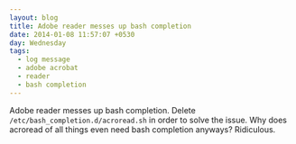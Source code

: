 ```yaml
---
layout: blog
title: Adobe reader messes up bash completion
date: 2014-01-08 11:57:07 +0530
day: Wednesday
tags:
  - log message
  - adobe acrobat
  - reader
  - bash completion
---
```


Adobe reader messes up bash completion. Delete `/etc/bash_completion.d/acroread.sh` in order to solve the issue. Why does acroread of all things even need bash completion anyways? Ridiculous.
